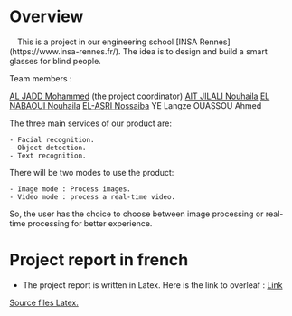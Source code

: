 # Overview
<img src="https://github.com/mohammedAljadd/smart-glasses/blob/main/smart-glasses-design.jpg" width="10cm">
This is a project in our engineering school [INSA Rennes](https://www.insa-rennes.fr/). The idea is to design and build a smart glasses for blind people.

Team members :

[AL JADD Mohammed](https://www.linkedin.com/in/aljadd/) (the project coordinator)
[AIT JILALI Nouhaila](https://www.linkedin.com/in/nouhaila-ait-jilali-a751951b7/)
[EL NABAOUI Nouhaila](https://www.linkedin.com/in/nouhaila-el-nabaoui-b43b8b19b/)
[EL-ASRI Nossaiba](https://www.linkedin.com/in/nossaiba-el-asri-725b331b2/)
YE Langze
OUASSOU Ahmed

The three main services of our product are:
    
    - Facial recognition.
    - Object detection.
    - Text recognition.

There will be two modes to use the product:

    - Image mode : Process images. 
    - Video mode : process a real-time video.

So, the user has the choice to choose between image processing or real-time processing for better experience.  












# Project report in french

- The project report is written in Latex. Here is the link to overleaf : <a href="https://www.overleaf.com/project/61e4b995b878196c857a475c" target="_blank">Link</a>

<a href="https://github.com/mohammedAljadd/iEars/tree/main/Project%20report%20in%20Latex" target="_blank">Source files Latex.</a>



